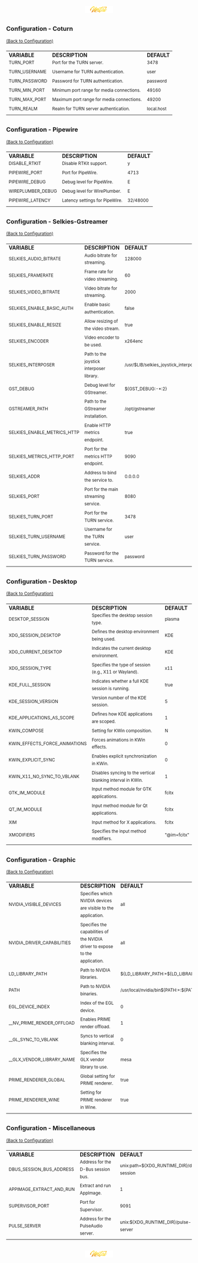 <div align="center">
   <img src="../../.media/asset/badge/asset_badge_project_backgroundless.png" width="15%" height="auto"/>
</div>

##
<!---
#####################################################
# Configuration - COTURN
#####################################################
--->  
### Configuration - Coturn
<sup>[(Back to Configuration)](../../README.md#table-of-contents-3)</sup>
<br>

<table>
    <tr>
        <td><strong>VARIABLE</strong></td>
        <td><strong>DESCRIPTION</strong></td>
        <td><strong>DEFAULT</strong></td>
    </tr>
    <tr>
        <td><sup>TURN_PORT</sup></td>
        <td><sup>Port for the TURN server.</sup></td>
        <td><sup>3478</sup></td>
    </tr>
    <tr>
        <td><sup>TURN_USERNAME</sup></td>
        <td><sup>Username for TURN authentication.</sup></td>
        <td><sup>user</sup></td>
    </tr>
    <tr>
        <td><sup>TURN_PASSWORD</sup></td>
        <td><sup>Password for TURN authentication.</sup></td>
        <td><sup>password</sup></td>
    </tr>
    <tr>
        <td><sup>TURN_MIN_PORT</sup></td>
        <td><sup>Minimum port range for media connections.</sup></td>
        <td><sup>49160</sup></td>
    </tr>
    <tr>
        <td><sup>TURN_MAX_PORT</sup></td>
        <td><sup>Maximum port range for media connections.</sup></td>
        <td><sup>49200</sup></td>
    </tr>
    <tr>
        <td><sup>TURN_REALM</sup></td>
        <td><sup>Realm for TURN server authentication.</sup></td>
        <td><sup>local.host</sup></td>
    </tr>
</table>

##
<!---
#####################################################
# Configuration - Pipewire
#####################################################
--->  
### Configuration - Pipewire
<sup>[(Back to Configuration)](../../README.md#table-of-contents-3)</sup>
<br>

<table>
    <tr>
        <td><strong>VARIABLE</strong></td>
        <td><strong>DESCRIPTION</strong></td>
        <td><strong>DEFAULT</strong></td>
    </tr>
    <tr>
        <td><sup>DISABLE_RTKIT</sup></td>
        <td><sup>Disable RTKit support.</sup></td>
        <td><sup>y</sup></td>
    </tr>
    <tr>
        <td><sup>PIPEWIRE_PORT</sup></td>
        <td><sup>Port for PipeWire.</sup></td>
        <td><sup>4713</sup></td>
    </tr>
    <tr>
        <td><sup>PIPEWIRE_DEBUG</sup></td>
        <td><sup>Debug level for PipeWire.</sup></td>
        <td><sup>E</sup></td>
    </tr>
    <tr>
        <td><sup>WIREPLUMBER_DEBUG</sup></td>
        <td><sup>Debug level for WirePlumber.</sup></td>
        <td><sup>E</sup></td>
    </tr>
    <tr>
        <td><sup>PIPEWIRE_LATENCY</sup></td>
        <td><sup>Latency settings for PipeWire.</sup></td>
        <td><sup>32/48000</sup></td>
    </tr>
</table>

##
<!---
#####################################################
# Configuration - Selkies-Gstreamer 
#####################################################
--->  
### Configuration - Selkies-Gstreamer 
<sup>[(Back to Configuration)](../../README.md#table-of-contents-3)</sup>
<br>

<table>
    <tr>
        <td><strong>VARIABLE</strong></td>
        <td><strong>DESCRIPTION</strong></td>
        <td><strong>DEFAULT</strong></td>
    </tr>
    <tr>
        <td><sup>SELKIES_AUDIO_BITRATE</sup></td>
        <td><sup>Audio bitrate for streaming.</sup></td>
        <td><sup>128000</sup></td>
    </tr>
    <tr>
        <td><sup>SELKIES_FRAMERATE</sup></td>
        <td><sup>Frame rate for video streaming.</sup></td>
        <td><sup>60</sup></td>
    </tr>
    <tr>
        <td><sup>SELKIES_VIDEO_BITRATE</sup></td>
        <td><sup>Video bitrate for streaming.</sup></td>
        <td><sup>2000</sup></td>
    </tr>
    <tr>
        <td><sup>SELKIES_ENABLE_BASIC_AUTH</sup></td>
        <td><sup>Enable basic authentication.</sup></td>
        <td><sup>false</sup></td>
    </tr>
    <tr>
        <td><sup>SELKIES_ENABLE_RESIZE</sup></td>
        <td><sup>Allow resizing of the video stream.</sup></td>
        <td><sup>true</sup></td>
    </tr>
    <tr>
        <td><sup>SELKIES_ENCODER</sup></td>
        <td><sup>Video encoder to be used.</sup></td>
        <td><sup>x264enc</sup></td>
    </tr>
    <tr>
        <td><sup>SELKIES_INTERPOSER</sup></td>
        <td><sup>Path to the joystick interposer library.</sup></td>
        <td><sup>/usr/$LIB/selkies_joystick_interposer.so</sup></td>
    </tr>
    <tr>
        <td><sup>GST_DEBUG</sup></td>
        <td><sup>Debug level for GStreamer.</sup></td>
        <td><sup>${GST_DEBUG:-*:2}</sup></td>
    </tr>
    <tr>
        <td><sup>GSTREAMER_PATH</sup></td>
        <td><sup>Path to the GStreamer installation.</sup></td>
        <td><sup>/opt/gstreamer</sup></td>
    </tr>
    <tr>
        <td><sup>SELKIES_ENABLE_METRICS_HTTP</sup></td>
        <td><sup>Enable HTTP metrics endpoint.</sup></td>
        <td><sup>true</sup></td>
    </tr>
    <tr>
        <td><sup>SELKIES_METRICS_HTTP_PORT</sup></td>
        <td><sup>Port for the metrics HTTP endpoint.</sup></td>
        <td><sup>9090</sup></td>
    </tr>
    <tr>
        <td><sup>SELKIES_ADDR</sup></td>
        <td><sup>Address to bind the service to.</sup></td>
        <td><sup>0.0.0.0</sup></td>
    </tr>
    <tr>
        <td><sup>SELKIES_PORT</sup></td>
        <td><sup>Port for the main streaming service.</sup></td>
        <td><sup>8080</sup></td>
    </tr>
    <tr>
        <td><sup>SELKIES_TURN_PORT</sup></td>
        <td><sup>Port for the TURN service.</sup></td>
        <td><sup>3478</sup></td>
    </tr>
    <tr>
        <td><sup>SELKIES_TURN_USERNAME</sup></td>
        <td><sup>Username for the TURN service.</sup></td>
        <td><sup>user</sup></td>
    </tr>
    <tr>
        <td><sup>SELKIES_TURN_PASSWORD</sup></td>
        <td><sup>Password for the TURN service.</sup></td>
        <td><sup>password</sup></td>
    </tr>
</table>

##
<!---
#####################################################
# Configuration - Desktop
#####################################################
--->  
### Configuration - Desktop
<sup>[(Back to Configuration)](../../README.md#table-of-contents-3)</sup>
<br>

<table>
    <tr>
        <td><strong>VARIABLE</strong></td>
        <td><strong>DESCRIPTION</strong></td>
        <td><strong>DEFAULT</strong></td>
    </tr>
    <tr>
        <td><sup>DESKTOP_SESSION</sup></td>
        <td><sup>Specifies the desktop session type.</sup></td>
        <td><sup>plasma</sup></td>
    </tr>
    <tr>
        <td><sup>XDG_SESSION_DESKTOP</sup></td>
        <td><sup>Defines the desktop environment being used.</sup></td>
        <td><sup>KDE</sup></td>
    </tr>
    <tr>
        <td><sup>XDG_CURRENT_DESKTOP</sup></td>
        <td><sup>Indicates the current desktop environment.</sup></td>
        <td><sup>KDE</sup></td>
    </tr>
    <tr>
        <td><sup>XDG_SESSION_TYPE</sup></td>
        <td><sup>Specifies the type of session (e.g., X11 or Wayland).</sup></td>
        <td><sup>x11</sup></td>
    </tr>
    <tr>
        <td><sup>KDE_FULL_SESSION</sup></td>
        <td><sup>Indicates whether a full KDE session is running.</sup></td>
        <td><sup>true</sup></td>
    </tr>
    <tr>
        <td><sup>KDE_SESSION_VERSION</sup></td>
        <td><sup>Version number of the KDE session.</sup></td>
        <td><sup>5</sup></td>
    </tr>
    <tr>
        <td><sup>KDE_APPLICATIONS_AS_SCOPE</sup></td>
        <td><sup>Defines how KDE applications are scoped.</sup></td>
        <td><sup>1</sup></td>
    </tr>
    <tr>
        <td><sup>KWIN_COMPOSE</sup></td>
        <td><sup>Setting for KWin composition.</sup></td>
        <td><sup>N</sup></td>
    </tr>
    <tr>
        <td><sup>KWIN_EFFECTS_FORCE_ANIMATIONS</sup></td>
        <td><sup>Forces animations in KWin effects.</sup></td>
        <td><sup>0</sup></td>
    </tr>
    <tr>
        <td><sup>KWIN_EXPLICIT_SYNC</sup></td>
        <td><sup>Enables explicit synchronization in KWin.</sup></td>
        <td><sup>0</sup></td>
    </tr>
    <tr>
        <td><sup>KWIN_X11_NO_SYNC_TO_VBLANK</sup></td>
        <td><sup>Disables syncing to the vertical blanking interval in KWin.</sup></td>
        <td><sup>1</sup></td>
    </tr>
    <tr>
        <td><sup>GTK_IM_MODULE</sup></td>
        <td><sup>Input method module for GTK applications.</sup></td>
        <td><sup>fcitx</sup></td>
    </tr>
    <tr>
        <td><sup>QT_IM_MODULE</sup></td>
        <td><sup>Input method module for Qt applications.</sup></td>
        <td><sup>fcitx</sup></td>
    </tr>
    <tr>
        <td><sup>XIM</sup></td>
        <td><sup>Input method for X applications.</sup></td>
        <td><sup>fcitx</sup></td>
    </tr>
    <tr>
        <td><sup>XMODIFIERS</sup></td>
        <td><sup>Specifies the input method modifiers.</sup></td>
        <td><sup>"@im=fcitx"</sup></td>
    </tr>
</table>

##
<!---
#####################################################
# Configuration - Graphic
#####################################################
--->  
### Configuration - Graphic
<sup>[(Back to Configuration)](../../README.md#table-of-contents-3)</sup>
<br>

<table>
    <tr>
        <td><strong>VARIABLE</strong></td>
        <td><strong>DESCRIPTION</strong></td>
        <td><strong>DEFAULT</strong></td>
    </tr>
    <tr>
        <td><sup>NVIDIA_VISIBLE_DEVICES</sup></td>
        <td><sup>Specifies which NVIDIA devices are visible to the application.</sup></td>
        <td><sup>all</sup></td>
    </tr>
    <tr>
        <td><sup>NVIDIA_DRIVER_CAPABILITIES</sup></td>
        <td><sup>Specifies the capabilities of the NVIDIA driver to expose to the application.</sup></td>
        <td><sup>all</sup></td>
    </tr>
    <tr>
        <td><sup>LD_LIBRARY_PATH</sup></td>
        <td><sup>Path to NVIDIA libraries.</sup></td>
        <td><sup>${LD_LIBRARY_PATH:+${LD_LIBRARY_PATH}:}/usr/local/nvidia/lib:/usr/local/nvidia/lib64</sup></td>
    </tr>
    <tr>
        <td><sup>PATH</sup></td>
        <td><sup>Path to NVIDIA binaries.</sup></td>
        <td><sup>/usr/local/nvidia/bin${PATH:+:${PATH}}</sup></td>
    </tr>
    <tr>
        <td><sup>EGL_DEVICE_INDEX</sup></td>
        <td><sup>Index of the EGL device.</sup></td>
        <td><sup>0</sup></td>
    </tr>
    <tr>
        <td><sup>__NV_PRIME_RENDER_OFFLOAD</sup></td>
        <td><sup>Enables PRIME render offload.</sup></td>
        <td><sup>1</sup></td>
    </tr>
    <tr>
        <td><sup>__GL_SYNC_TO_VBLANK</sup></td>
        <td><sup>Syncs to vertical blanking interval.</sup></td>
        <td><sup>0</sup></td>
    </tr>
    <tr>
        <td><sup>__GLX_VENDOR_LIBRARY_NAME</sup></td>
        <td><sup>Specifies the GLX vendor library to use.</sup></td>
        <td><sup>mesa</sup></td>
    </tr>
    <tr>
        <td><sup>PRIME_RENDERER_GLOBAL</sup></td>
        <td><sup>Global setting for PRIME renderer.</sup></td>
        <td><sup>true</sup></td>
    </tr>
    <tr>
        <td><sup>PRIME_RENDERER_WINE</sup></td>
        <td><sup>Setting for PRIME renderer in Wine.</sup></td>
        <td><sup>true</sup></td>
    </tr>
</table>

##
<!---
#####################################################
# Configuration - Miscellaneous
#####################################################
--->  
### Configuration - Miscellaneous
<sup>[(Back to Configuration)](../../README.md#table-of-contents-3)</sup>
<br>

<table>
    <tr>
        <td><strong>VARIABLE</strong></td>
        <td><strong>DESCRIPTION</strong></td>
        <td><strong>DEFAULT</strong></td>
    </tr>
    <tr>
        <td><sup>DBUS_SESSION_BUS_ADDRESS</sup></td>
        <td><sup>Address for the D-Bus session bus.</sup></td>
        <td><sup>unix:path=${XDG_RUNTIME_DIR}/dbus-session</sup></td>
    </tr>
    <tr>
        <td><sup>APPIMAGE_EXTRACT_AND_RUN</sup></td>
        <td><sup>Extract and run AppImage.</sup></td>
        <td><sup>1</sup></td>
    </tr>
    <tr>
        <td><sup>SUPERVISOR_PORT</sup></td>
        <td><sup>Port for Supervisor.</sup></td>
        <td><sup>9091</sup></td>
    </tr>
    <tr>
        <td><sup>PULSE_SERVER</sup></td>
        <td><sup>Address for the PulseAudio server.</sup></td>
        <td><sup>unix:${XDG_RUNTIME_DIR}/pulse-server</sup></td>
    </tr>
</table>

##

<div align="center">
   <img src="../../.media/asset/badge/asset_badge_project_backgroundless.png" width="15%" height="auto"/>
</div>
